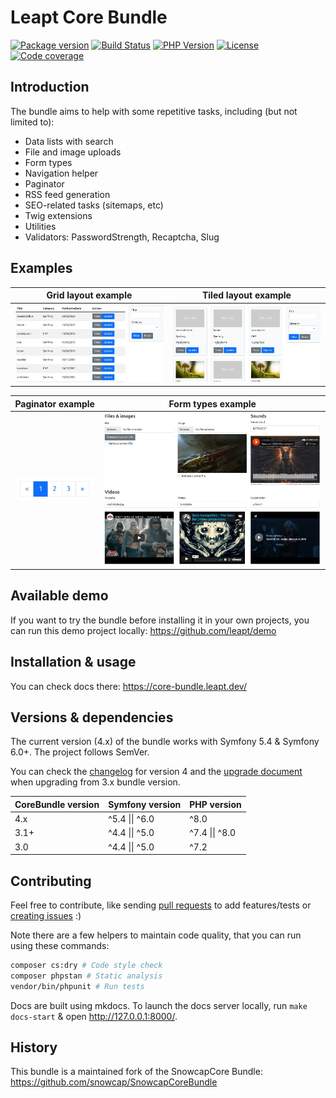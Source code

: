 Leapt Core Bundle
=================

[![Package version](https://img.shields.io/packagist/v/leapt/core-bundle.svg?style=flat-square)](https://packagist.org/packages/leapt/core-bundle)
[![Build Status](https://img.shields.io/github/actions/workflow/status/leapt/core-bundle/continuous-integration.yml?branch=4.x&style=flat-square)](https://github.com/leapt/core-bundle/actions?query=workflow%3A%22Continuous+Integration%22)
[![PHP Version](https://img.shields.io/packagist/php-v/leapt/core-bundle.svg?branch=4.x&style=flat-square)](https://travis-ci.org/leapt/core-bundle?branch=4.x)
[![License](https://img.shields.io/badge/license-MIT-red.svg?style=flat-square)](LICENSE)
[![Code coverage](https://img.shields.io/codecov/c/github/leapt/core-bundle?style=flat-square)](https://codecov.io/gh/leapt/core-bundle/branch/4.x)

Introduction
------------

The bundle aims to help with some repetitive tasks, including (but not limited to):

- Data lists with search
- File and image uploads
- Form types
- Navigation helper
- Paginator
- RSS feed generation
- SEO-related tasks (sitemaps, etc)
- Twig extensions
- Utilities
- Validators: PasswordStrength, Recaptcha, Slug

Examples
--------

| Grid layout example | Tiled layout example |
| --- | --- |
| ![Example of grid datalist layout](docs/images/datalist-grid-demo.webp "Example of grid datalist layout") | ![Example of tiled datalist layout](docs/images/datalist-tiled-demo.webp "Example of tiled datalist layout") |

| Paginator example | Form types example |
| --- | --- |
| ![Example of paginator](docs/images/paginator-demo.webp "Example of paginator") | ![Example of form types](docs/images/form-types-demo.webp "Example of form types") |

Available demo
--------------

If you want to try the bundle before installing it in your own projects, you can 
run this demo project locally: https://github.com/leapt/demo

Installation & usage
--------------------

You can check docs there: https://core-bundle.leapt.dev/

Versions & dependencies
-----------------------

The current version (4.x) of the bundle works with Symfony 5.4 & Symfony 6.0+.
The project follows SemVer.

You can check the [changelog](CHANGELOG-4.x.md) for version 4 and the [upgrade document](UPGRADE-4.x.md) when upgrading
from 3.x bundle version.

| CoreBundle version | Symfony version           | PHP version
| ------------------ | ------------------------- | -----------
| 4.x                | ^5.4 \|\| ^6.0            | ^8.0
| 3.1+               | ^4.4 \|\| ^5.0            | ^7.4 \|\| ^8.0
| 3.0                | ^4.4 \|\| ^5.0            | ^7.2

Contributing
------------

Feel free to contribute, like sending [pull requests](https://github.com/leapt/core-bundle/pulls) to add features/tests
or [creating issues](https://github.com/leapt/core-bundle/issues) :)

Note there are a few helpers to maintain code quality, that you can run using these commands:

```bash
composer cs:dry # Code style check
composer phpstan # Static analysis
vendor/bin/phpunit # Run tests
```

Docs are built using mkdocs. To launch the docs server locally, run `make docs-start` & open http://127.0.0.1:8000/.

History
-------

This bundle is a maintained fork of the SnowcapCore Bundle: https://github.com/snowcap/SnowcapCoreBundle
